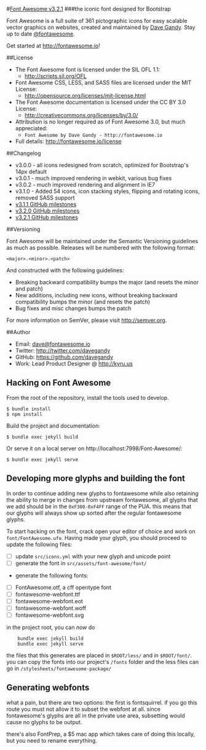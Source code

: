 #[Font Awesome v3.2.1](http://fontawesome.io)
###the iconic font designed for Bootstrap

Font Awesome is a full suite of 361 pictographic icons for easy scalable vector graphics on websites, created and
maintained by [Dave Gandy](http://twitter.com/davegandy). Stay up to date [@fontawesome](http://twitter.com/fontawesome).

Get started at http://fontawesome.io!

##License
- The Font Awesome font is licensed under the SIL OFL 1.1:
  - http://scripts.sil.org/OFL
- Font Awesome CSS, LESS, and SASS files are licensed under the MIT License:
  - http://opensource.org/licenses/mit-license.html
- The Font Awesome documentation is licensed under the CC BY 3.0 License:
  - http://creativecommons.org/licenses/by/3.0/
- Attribution is no longer required as of Font Awesome 3.0, but much appreciated:
  - `Font Awesome by Dave Gandy - http://fontawesome.io`
- Full details: http://fontawesome.io/license

##Changelog
- v3.0.0 - all icons redesigned from scratch, optimized for Bootstrap's 14px default
- v3.0.1 - much improved rendering in webkit, various bug fixes
- v3.0.2 - much improved rendering and alignment in IE7
- v3.1.0 - Added 54 icons, icon stacking styles, flipping and rotating icons, removed SASS support
- [v3.1.1 GitHub milestones](https://github.com/FortAwesome/Font-Awesome/issues?milestone=4&page=1&state=closed)
- [v3.2.0 GitHub milestones](https://github.com/FortAwesome/Font-Awesome/issues?milestone=3&page=1&state=closed)
- [v3.2.1 GitHub milestones](https://github.com/FortAwesome/Font-Awesome/issues?milestone=5&page=1&state=closed)

##Versioning

Font Awesome will be maintained under the Semantic Versioning guidelines as much as possible. Releases will be numbered with the following format:

`<major>.<minor>.<patch>`

And constructed with the following guidelines:

* Breaking backward compatibility bumps the major (and resets the minor and patch)
* New additions, including new icons, without breaking backward compatibility bumps the minor (and resets the patch)
* Bug fixes and misc changes bumps the patch

For more information on SemVer, please visit http://semver.org.

##Author
- Email: dave@fontawesome.io
- Twitter: http://twitter.com/davegandy
- GitHub: https://github.com/davegandy
- Work: Lead Product Designer @ http://kyru.us

## Hacking on Font Awesome

From the root of the repository, install the tools used to develop.

    $ bundle install
    $ npm install

Build the project and documentation:

    $ bundle exec jekyll build

Or serve it on a local server on http://localhost:7998/Font-Awesome/:

    $ bundle exec jekyll serve

## Developing more glyphs and building the font

In order to continue adding new glyphs to fontawesome while also retaining the ability to merge in changes from upstream fontawesome, all glyphs that we add should be in the `0xF300-0xF4FF` range of the PUA. this means that our glyphs will always show up sorted after the regular fontawesome glyphs.

To start hacking on the font, crack open your editor of choice and work on `font/FontAwesome.ufo`. Having made your glyph, you should proceed to update the following files:

* [ ] update `src/icons.yml` with your new glyph and unicode point
* [ ] generate the font in `src/assets/font-awesome/font/`

* generate the following fonts:
* [ ] FontAwesome.otf, a cff opentype font
* [ ] fontawesome-webfont.ttf
* [ ] fontawesome-webfont.eot
* [ ] fontawesome-webfont.woff
* [ ] fontawesome-webfont.svg

in the project root, you can *now* do
```
    bundle exec jekyll build
    bundle exec jekyll serve
```

the files that this generates are placed in `$ROOT/less/` and in `$ROOT/font/`. you can copy the fonts into our project's `/fonts` folder and the less files can go in `/stylesheets/fontawesome-package/`

## Generating webfonts

what a pain, but there are two options: the first is fontsquirrel. if you go this route you must not allow it to subset the webfont at all. since fontawesome's glyphs are all in the private use area, subsetting would cause no glyphs to be output.

there's also FontPrep, a $5 mac app which takes care of doing this locally, but you need to rename everything.
